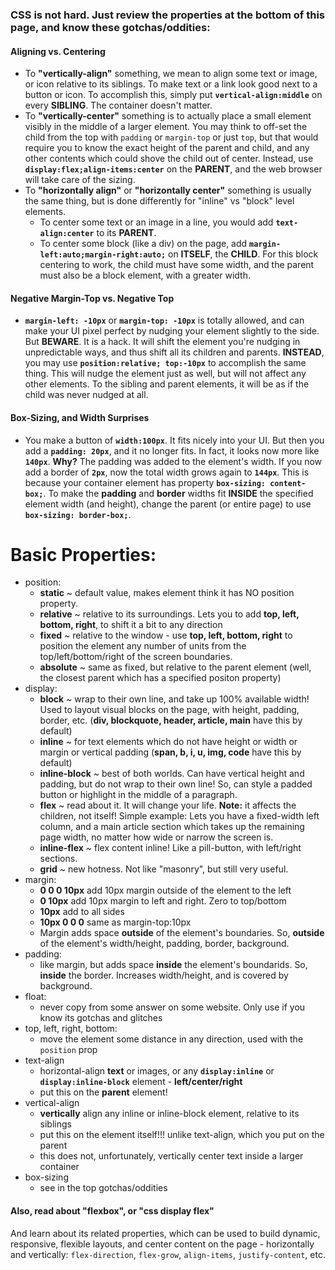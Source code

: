 ### CSS is not hard. Just review the properties at the bottom of this page, and know these gotchas/oddities:  
  
#### Aligning vs. Centering  
* To **"vertically-align"** something, we mean to align some text or image, or icon relative to its siblings. To make text or a link look good next to a button or icon. To accomplish this, simply put **`vertical-align:middle`** on every **SIBLING**. The container doesn't matter.  
* To **"vertically-center"** something is to actually place a small element visibly in the middle of a larger element. You may think to off-set the child from the top with `padding` or `margin-top` or just `top`, but that would require you to know the exact height of the parent and child, and any other contents which could shove the child out of center. Instead, use  **`display:flex;align-items:center`** on the **PARENT**, and the web browser will take care of the sizing.  
* To **"horizontally align"** or **"horizontally center"** something is usually the same thing, but is done differently for "inline" vs "block" level elements.  
    * To center some text or an image in a line, you would add **`text-align:center`** to its **PARENT**.  
    * To center some block (like a div) on the page, add **`margin-left:auto;margin-right:auto;`** on **ITSELF**, the **CHILD**. For this block centering to work, the child must have some width, and the parent must also be a block element, with a greater width.  
#### Negative Margin-Top vs. Negative Top  
* **`margin-left: -10px`** or **`margin-top: -10px`** is totally allowed, and can make your UI pixel perfect by nudging your element slightly to the side. But **BEWARE**. It is a hack. It will shift the element you're nudging in unpredictable ways, and thus shift all its children and parents. **INSTEAD**, you may use **`position:relative; top:-10px`** to accomplish the same thing. This will nudge the element just as well, but will not affect any other elements. To the sibling and parent elements, it will be as if the child was never nudged at all.  
#### Box-Sizing, and Width Surprises  
* You make a button of **`width:100px`**. It fits nicely into your UI. But then you add a **`padding: 20px`**, and it no longer fits. In fact, it looks now more like **`140px`**. **Why?** The padding was added to the element's width. If you now add a border of **`2px`**, now the total width grows again to **`144px`**. This is because your container element has property **`box-sizing: content-box;`**. To make the **padding** and **border** widths fit **INSIDE** the specified element width (and height), change the parent (or entire page) to use **`box-sizing: border-box;`**.  
  
##  
# Basic Properties:  
* position:  
    * **static** ~ default value, makes element think it has NO position property.  
    * **relative** ~ relative to its surroundings. Lets you to add **top, left, bottom, right**, to shift it a bit to any direction  
    * **fixed** ~ relative to the window - use **top, left, bottom, right** to position the element any number of units from the top/left/bottom/right of the screen boundaries.  
    * **absolute** ~ same as fixed, but relative to the parent element (well, the closest parent which has a specified positon property)  
* display:  
    * **block** ~ wrap to their own line, and take up 100% available width! Used to layout visual blocks on the page, with height, padding, border, etc. (**div, blockquote, header, article, main** have this by default)  
    * **inline** ~ for text elements which do not have height or width or margin or vertical padding (**span, b, i, u, img, code** have this by default)  
    * **inline-block** ~ best of both worlds. Can have vertical height and padding, but do not wrap to their own line! So, can style a padded button or highlight in the middle of a paragraph.  
    * **flex** ~ read about it. It will change your life. **Note:** it affects the children, not itself! Simple example: Lets you have a fixed-width left column, and a main article section which takes up the remaining page width, no matter how wide or narrow the screen is.  
    * **inline-flex** ~ flex content inline! Like a pill-button, with left/right sections.  
    * **grid** ~ new hotness. Not like "masonry", but still very useful.  
* margin:  
    * **0 0 0 10px** add 10px margin outside of the element to the left  
    * **0 10px** add 10px margin to left and right. Zero to top/bottom  
    * **10px** add to all sides  
    * **10px 0 0 0** same as margin-top:10px  
    * Margin adds space **outside** of the element's boundaries. So, **outside** of the element's width/height, padding, border, background.  
* padding:  
    * like margin, but adds space **inside** the element's boundarids. So, **inside** the border. Increases width/height, and is covered by background.  
* float:  
    * never copy from some answer on some website. Only use if you know its gotchas and glitches  
* top, left, right, bottom:  
    * move the element some distance in any direction, used with the `position` prop  
* text-align  
    * horizontal-align **text** or images, or any **`display:inline`**  or **`display:inline-block`** element - **left/center/right**  
    * put this on the **parent** element!  
* vertical-align  
    * **vertically** align any inline or inline-block element, relative to its siblings  
    * put this on the element itself!!! unlike text-align, which you put on the parent  
    * this does not, unfortunately, vertically center text inside a larger container  
* box-sizing  
    * see in the top gotchas/oddities  
  
#### Also, read about "flexbox", or "css display flex"  
And learn about its related properties, which can be used to build dynamic, responsive, flexible layouts, and center content on the page - horizontally and vertically: `flex-direction`, `flex-grow`, `align-items`, `justify-content`, etc.